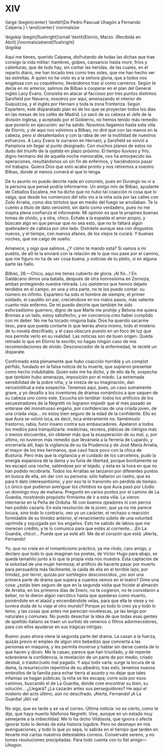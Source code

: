 # XIV

<!--- 
<div> 
  <span style="margin:0 auto;text-indent:0;display:block;text-align:center;font-weight:bold;font-size:larger;">
                De Pedro Pascual Uhagón a Fernando Calpena.             <br />
  </span>
</div> 
<p> </p>
-->

\large
\begin{center}
\textbf{De Pedro Pascual Uhagón a Fernando Calpena.}                    \\
\end{center}
\normalsize

<!--- 
<div>
  <span style="width:100%;display:block;text-align:right;"> 
                *Elorrio, Marzo. (Recibida en Abril).*
  </span>
</div>
<p> </p>
-->

\bigskip
\begin{flushright}\small \textit{Elorrio, Marzo. (Recibida en Abril).}\normalsize\end{flushright}   
\bigskip

Aquí me tienes, querido Calpena, disfrutando de todas las dichas que trae
consigo la vida militar: hambres, golpes, cansancio hasta morir, fríos
y calenturas, que de todo hay, sin contar las heridas, de las cuales, en el
reparto diario, me han tocado tres como tres soles, que me han hecho ver las
estrellas. A quien no he visto es a la señora gloria, que a todos nos engatusa
con su coquetismo, llevándonos tras sí como carneros. Según te decía en mi
anterior, salimos de Bilbao a cooperar en el plan del General inglés Lacy
Evans. Consistía en atacar al faccioso por tres puntos distintos: Sarsfield por
Navarra; nosotros por aquí, amenazando el interior de Guipúzcoa, y el inglés
por Hernani y toda la zona fronteriza. Según Espartero, este disparatado plan
es de los que se proyectan todos los días en las mesas de los cafés de Madrid.
Lo sacó de su cabeza el Jefe de la división inglesa, y aceptado por el
Gobierno, no hemos tenido más remedio que ponerlo en ejecución: así ha salido.
Nosotros llegamos hasta esta villa de Elorrio, y de aquí nos volvimos a Bilbao,
no diré que con las manos en la cabeza, pero sí desalentados y con la rabia de
ver la inutilidad de nuestros esfuerzos. A Lacy Evans le zurraron en Hernani,
y Sarsfield se volvió a Pamplona sin llegar al punto designado. Con muchos
planes de estos no dudo del triunfo de la *ojalata* en plazo próximo. El tiempo
lluvioso y frío, digno hermano del de aquella noche memorable, nos ha
entorpecido las operaciones, resultándonos un sin fin de enfermos,
y haciéndonos pasar mil trabajos. Quiera Dios que esto acabe pronto y nos
retiremos a nuestro Bilbao, donde al menos comerá el que lo tenga.

De tu asunto no puedo decirte nada en concreto, pues en Durango no vi a la
persona que pensé podría informarme. Un amigo mío de Bilbao, ayudante de
Ceballos Escalera, me ha dicho que no hubo tal coacción ni cosa que lo valga;
que desde los comienzos del sitio vio a la niña sola por las calles con Zoilo
Arratia, como dos tórtolos que en medio del fuego se arrullaban. Te lo cuento
a título de dato verosímil, sin darlo como verdadero, pues no me inspira plena
confianza el informante. Mi opinión es que te propines buenas tomas de olvido,
y a otra, chico. Échate a la espalda el amor propio, y búscate algo en que
pensar que no sea esto, que no te faltará algún quebradero de cabeza por otro
lado. Distráete aunque sea con disgustos nuevos, y el tiempo, con nuevos
afanes, de los viejos te curará. Y buenas noches, que me caigo de sueño.

Amanece, y oigo que salimos. ¿Y cómo te mando esta? Si vamos a mi
pueblo, de allí te la enviaré con la relación de lo que nos pase por el
camino, que me figuro no ha de ser cosa buena, y noticias de tu pleito, si
en alguna parte las hallo.

*Bilbao*, 26.—Chico, aquí me tienes cubierto de gloria. ¡Al fin…! En Galdácano
dimos una batalla, después de otra honrosísima en Zornoza, ambas protegiendo
nuestra retirada. Los *ojalateros* que hemos dejado tendidos en el campo, en
una y otra parte, no te los puedo contar: su número es infinito. Espartero ha
sido el hombre de siempre, el primer soldado, el caudillo sin par, creciéndose
en los malos pasos, más valiente cuanto más enfermo. De mí puedo decirte que
también he sido esforzadísimo guerrero, digno de que Marte me prohíje y Belona
me quiera. Bromas a un lado, estoy satisfecho, y en conciencia creo haber
cumplido con mi deber. No me ha tocado ninguna bala: Dios ha querido sacarme
ileso, para que pueda contarte lo que leerás ahora mismo, todo el misterio de
tu novela descifrado, y el caso obscuro puesto en un foco de luz que nos
permite verlo en su realidad. Las noticias son de buen origen. Queda retirado
lo que en Elorrio te escribí; no hagas ningún caso de mis recomendaciones de
olvido. Desconocedor de la enfermedad, te receté un disparate.

Confirmado está plenamente que hubo coacción horrible y un complot pérfido,
fundado en la falsa noticia de tu muerte, que supieron presentar como hecho
indubitable. Quien esto me ha dicho, y de ello da fe, sospecha que también hubo
amenazas, imposición por el miedo. La extremada sensibilidad de la pobre niña,
y la viveza de su imaginación, dan verosimilitud a esta sospecha. Tenemos aquí,
pues, un caso sumamente grave, y yo desafío a los inventores de dramas
románticos a que saquen de su cabeza uno como este. Escucha sin temblar: todos
los artificios de los secuestradores de la Negretti no lograron impedir que el
mes pasado se enterase del monstruoso engaño, por confidencias de una criada
joven, de una criada vieja… no estoy bien seguro de la edad de la confidente.
Ello es que Aura se volvió loca, es decir, loca enteramente no: llamémoslo
trastorno, rabia, furor insano contra sus embaucadores. Apelaron a todos los
medios para tranquilizarla: medicinas, recreos, pláticas de clérigos más
o menos elocuentes, sin obtener más que la exasperación de su mal, y, por
último, no tuvieron más remedio que llevársela a la ferrería de Lupardo,
y encerrarla allí, bajo la vigilancia de su tía Prudencia y de José María
Arratia, el mayor de los tres hermanos, que casó hace poco con la chica de
Busturia. Pero más que la vigilancia y el cuidado de los carceleros, pudo la
energía expansiva de la dama y su furia de libertad, porque bonitamente se les
escapó una noche, saliéndose por el tejado, y esta es la hora en que no han
podido recobrarla. Todos los Arratias se lanzaron por diferentes puntos en
busca de ella, sin dar con su persona: sólo hallaron un rastro, que es para ti
dato interesantísimo, y por eso te lo transmito sin pérdida de tiempo. Lo único
que pudieron averiguar los *chimbos* es que Aura pasó por Llodio un domingo muy
de mañana. Preguntó en varios puntos por el camino de La Guardia, mostrando
propósito firmísimo de ir a esta villa. La vieron internarse en la Peña de
Orduña. Ni con buenos ojeadores ni con perros han podido cazarla. En esta
resolución de la joven, que ya no me parece locura, sino todo lo contrario, veo
yo un carácter, el rechazo o reacción formidable de su timidez anterior, el
renacimiento súbito de una voluntad oprimida y sojuzgada por los engaños. Esto
he sabido de labios que me merecen crédito, y te lo comunico para que estés al
corriente… ¡En La Guardia, chico!… Puede que ya esté allí. Me da el corazón que
está. ¡Alerta, Fernando!

Yo, que no creía en el romanticismo práctico, ya me rindo, caro amigo,
y declaro que todo lo que imaginan los poetas, de Víctor Hugo para abajo, se
queda tamañito junto a lo que la propia vida nos muestra. Esta captación de la
voluntad de una mujer hermosa; el artificio de hacerte pasar por muerto para
persuadirla más fácilmente; la caída de ella en el terrible lazo, por timidez,
por terror, quizás por sortilegios desconocidos, ¿no son una primera parte de
drama que supera a cuantos vemos en el teatro? Dime una cosa: ¿estás bien
seguro de que en la segunda visita que hiciste al almacén de Arratia, en los
primeros días de Enero, no te cogieron, no te convidaron a beber, no te dieron
algún narcótico hasta que quedaras como muerto, poniéndote en el ataúd
y encendiéndote velas, para que ella te viese y no tuviera duda de tu viaje al
otro mundo? Porque yo todo lo creo ya y todo lo temo, y las cosas que antes me
parecían novelescas, ya las tengo por naturales y comunes. No puedo desechar la
idea de que todas esas gentes de apellido italiano se traen un surtido de
venenos o filtros adormecedores, para con ellos ayudarse en sus trágicas
intrigas.

Bueno: pues ahora viene la segunda parte del drama. La casan a la fuerza,
quizás previo el empleo de algún otro bebedizo que convierta a las personas en
máquina, y les permita moverse y hablar sin darse cuenta de lo que hacen
y dicen. Me la casan; parece que han triunfado, y de repente sobreviene la
confidencia, la revelación de un parte de por medio, criado desleal,
o traidorzuelo mal pagado. Y aquí todo varía: surge la locura de la dama, la
resurrección repentina de su albedrío; tras esto, tenemos nuevos embrollos de
la familia para echar tierra al asunto y no dejar que tales infamias se hagan
públicas; la niña se les escapa; corre sola por esos caminos, buscando el de La
Guardia, donde cree encontrar su bien, su solución… ¿Llegará? ¿La cazarán antes
sus perseguidores? He aquí el misterio del acto último, aún no descifrado.
¡Alerta, Fernando! ¡A La Guardia! ¡Ahí va!

No sigo, que es tarde y se va el correo. Última noticia: no es cierto, como te
dije, que haya muerto Ildefonso Negretti. Vive, aunque en un estado muy
semejante a la imbecilidad. Me lo ha dicho Vildósola, que ignora o afecta
ignorar todo lo demás de esta historia lúgubre. Pero no desmayo en mis
averiguaciones, y todo lo que yo sepa, lo sabrás en el tiempo que tarden en
llevarte mis cartas nuestros detestables correos. Consérvate sereno, y no tomes
resoluciones precipitadas. Para todo cuenta con tu fiel amigo—*Uhagón*.

